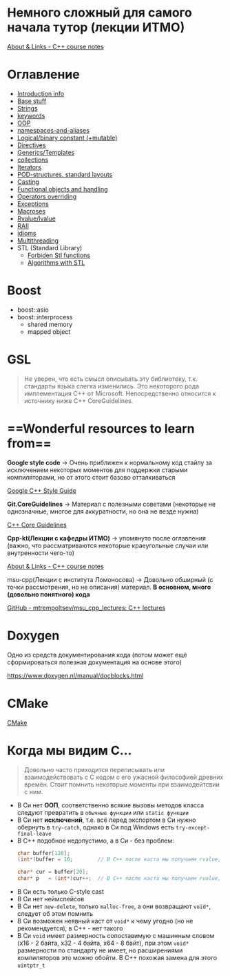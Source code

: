 # Немного сложный для самого начала тутор (лекции ИТМО)

[About & Links - C++ course notes](https://cpp-kt.github.io/cpp-notes/course.html)

# Оглавление
* [Introduction info](resources/info.md)
* [Base stuff](resources/base-stuff.md)
* [Strings](resources/strings.md)
* [keywords](keywords.md)
* [OOP](resources/oop.md)
* [namespaces-and-aliases](resources/namespaces-and-aliases.md)
* [Logical/binary constant (+mutable)](resources/logical-binary-immutability.md)
* [Directives](resources/directives.md)
* [Generics/Templates](resources/generics.md)
* [collections](resources/collections.md)
* [Iterators](resources/Iterators.md)
* [POD-structures, standard layouts](resources/pods-and-standard_layouts.md)
* [Casting](resources/cast.md)
* [Functional objects and handling](resources/functional.md)
* [Operators overriding](resources/operators-overriding.md)
* [Exceptions](resources/exceptions.md)
* [Macroses](resources/macro.md)
* [Rvalue/lvalue](resources/rvalue-lvalue.md)
* [RAII](resources/raii.md)
* [idioms](resources/idioms.md)
* [Multithreading](resources/multithreading.md)
* STL (Standard Library)
	* [Forbiden Stl functions ](resources/forbiden-stl-functions.md)
	* [Algorithms with STL](resources/stl-algorithms.md)

# Boost

- boost::asio
- boost::interprocess
    - shared memory
    - mapped object

# GSL

> Не уверен, что есть смысл описывать эту библиотеку, т.к. стандарты языка слегка изменились. Это некоторого рода имплементация С++ от Microsoft. Непосредственно относится к источнику ниже C++ CoreGuidelines.

# ==Wonderful resources to learn from==

**Google style code** → Очень приближен к нормальному код стайлу за исключением некоторых моментов для поддержки старыми компиляторами, но от этого стоит базово отталкиваться

[Google C++ Style Guide](https://google.github.io/styleguide/cppguide.html#Self_contained_Headers)

**Git.CoreGuidelines** → Материал с полезными советами (некоторые не однозначные, многое для аккуратности, но она не везде нужна)

[C++ Core Guidelines](https://isocpp.github.io/CppCoreGuidelines/CppCoreGuidelines)

**Cpp-kt(Лекции с кафедры ИТМО)** → упомянуто после оглавления (важно, что рассматриваются некоторые краеугольные случаи или внутренности чего-то)

[About & Links - C++ course notes](https://cpp-kt.github.io/cpp-notes/course.html)

msu-cpp(Лекции с института Ломоносова) → Довольно обширный (с точки рассмотрения, но не описания) материал. **В основном, много (довольно понятного) кода**

[GitHub - mtrempoltsev/msu_cpp_lectures: C++ lectures](https://github.com/mtrempoltsev/msu_cpp_lectures/tree/master)

# Doxygen
Одно из средств документирования кода (потом может ещё сформироваться полезная документация на основе этого)

https://www.doxygen.nl/manual/docblocks.html

# CMake
[CMake](resources/cmake.md)

# Когда мы видим С...
> Довольно часто приходится переписывать или взаимодействовать с С кодом с его ужасной философией древних времён. Стоит помнить некоторые моменты при взаимодейтсвии с ним.

- В Си нет **ООП**, соответственно всякие вызовы методов класса следуют превратить в `обычные функции` или `static функции`
- В Си нет **исключений**, т.е. всё перед экспортом в Си нужно обернуть в `try-catch`, однако в Си под Windows есть `try-except-final-leave`
- В С++ подобное недопустимо, а в Си - без проблем:
  ```cpp
  char buffer[128];
  (int*)buffer = 10;		// В С++ после каста мы получаем rvalue, ему ничего нельзя присвоить

  char* cur = buffer[20];
  char* p   = (int*)cur++;	// В С++ после каста мы получаем rvalue, его нельзя модифицировать инкрементом
  ```
- В Си есть только С-style cast
- В Си нет неймспейсов
- В Си нет `new-delete`, только `malloc-free`, а они возвращают `void*`, следует об этом помнить
- В Си возможен неявный каст от `void*` к чему угодно (но не рекомендуется), в С++ - нет такого
- В Си `void` имеет размерность сопоставимую с машинным словом (x16 - 2 байта, х32 - 4 байта, х64 - 8 байт), при этом `void*` размерности по стандарту не имеет, но расширениями компиляторов это можно обойти. В С++ похожая замена для этого `uintptr_t`
